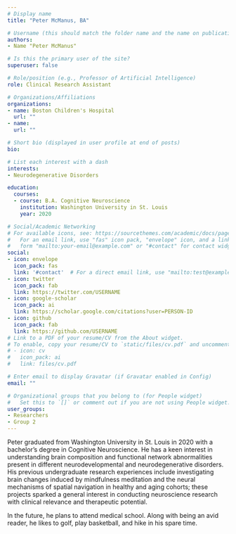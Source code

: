 ```yaml
---
# Display name
title: "Peter McManus, BA"

# Username (this should match the folder name and the name on publications)
authors:
- Name "Peter McManus"

# Is this the primary user of the site?
superuser: false

# Role/position (e.g., Professor of Artificial Intelligence)
role: Clinical Research Assistant

# Organizations/Affiliations
organizations:
- name: Boston Children's Hospital  
  url: ""
- name: 
  url: ""

# Short bio (displayed in user profile at end of posts)
bio: 

# List each interest with a dash
interests:
- Neurodegenerative Disorders

education:
  courses:
  - course: B.A. Cognitive Neuroscience 
    institution: Washington University in St. Louis 
    year: 2020

# Social/Academic Networking
# For available icons, see: https://sourcethemes.com/academic/docs/page-builder/#icons
#   For an email link, use "fas" icon pack, "envelope" icon, and a link in the
#   form "mailto:your-email@example.com" or "#contact" for contact widget.
social:
- icon: envelope
  icon_pack: fas
  link: '#contact'  # For a direct email link, use "mailto:test@example.org".
- icon: twitter
  icon_pack: fab
  link: https://twitter.com/USERNAME
- icon: google-scholar
  icon_pack: ai
  link: https://scholar.google.com/citations?user=PERSON-ID
- icon: github
  icon_pack: fab
  link: https://github.com/USERNAME
# Link to a PDF of your resume/CV from the About widget.
# To enable, copy your resume/CV to `static/files/cv.pdf` and uncomment the lines below.
# - icon: cv
#   icon_pack: ai
#   link: files/cv.pdf

# Enter email to display Gravatar (if Gravatar enabled in Config)
email: ""

# Organizational groups that you belong to (for People widget)
#   Set this to `[]` or comment out if you are not using People widget.
user_groups:
- Researchers
- Group 2
---
```


Peter graduated from Washington University in St. Louis in 2020 with a bachelor’s degree in Cognitive Neuroscience. He has a keen interest in understanding brain composition and functional network abnormalities present in different neurodevelopmental and neurodegenerative disorders. His previous undergraduate research experiences include investigating brain changes induced by mindfulness meditation and the neural mechanisms of spatial navigation in healthy and aging cohorts; these projects sparked a general interest in conducting neuroscience research with clinical relevance and therapeutic potential. 

In the future, he plans to attend medical school. Along with being an avid reader, he likes to golf, play basketball, and hike in his spare time. 
